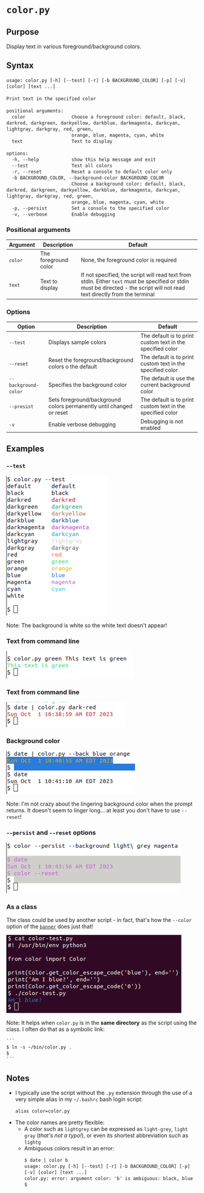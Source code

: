 # `color.py`

## Purpose
Display text in various foreground/background colors.

## Syntax
```
usage: color.py [-h] [--test] [-r] [-b BACKGROUND_COLOR] [-p] [-v] [color] [text ...]

Print text in the specified color

positional arguments:
  color                 Choose a foreground color: default, black, darkred, darkgreen, darkyellow, darkblue, darkmagenta, darkcyan, lightgray, darkgray, red, green,
                        orange, blue, magenta, cyan, white
  text                  Text to display

options:
  -h, --help            show this help message and exit
  --test                Test all colors
  -r, --reset           Reset a console to default color only
  -b BACKGROUND_COLOR, --background-color BACKGROUND_COLOR
                        Choose a background color: default, black, darkred, darkgreen, darkyellow, darkblue, darkmagenta, darkcyan, lightgray, darkgray, red, green,
                        orange, blue, magenta, cyan, white
  -p, --persist         Set a console to the specified color
  -v, --verbose         Enable debugging
```

### Positional arguments
| Argument | Description          | Default                                                                                                                                                                       |
|----------|----------------------|-------------------------------------------------------------------------------------------------------------------------------------------------------------------------------|
| `color`  | The foreground color | None, the foreground color is required                                                                                                                                        |
| `text`   | Text to display      | If not specified, the script will read text from stdin.  Either `text` must be specified or stdin must be directed - the script will not read text directly from the terminal |


### Options
| Option               | Description                                                          | Default                                                    |
|----------------------|----------------------------------------------------------------------|------------------------------------------------------------|
| `--test`             | Displays sample colors                                               | The default is to print custom text in the specified color |
| `--reset`            | Reset the foreground/background colors o the default                 | The default is to print custom text in the specified color |
| `--background-color` | Specifies the background color                                       | The default is use the current background color            |
| `--presist`          | Sets foreground/background colors permanently until changed or reset | The default is to print custom text in the specified color |
| `-v`                 | Enable verbose debugging                                             | Debugging is not enabled                                   |

## Examples

### `--test`

![color --test example](../color-test-example.png)

Note: The background is white so the white text doesn't appear!

### Text from command line

![color command line text example](color-commandline-text-example.png)

### Text from command line

![stdin text example](color-stdin-text-example.png)

### Background color

![background color example](color-background-color-example.png)

Note: I'm not crazy about the lingering background color when the prompt returns.  It doesn't seem to linger long... at least you don't have to use `--reset`!

### `--persist` and `--reset` options

![example with --persist and --reset options](color-persist-and-reset-examples.png)

### As a class

The class could be used by another script - in fact, that's how the `--color` option of the [`banner`](../banner.md) does just that!

![example as a class](color-class-example.png)

Note: It helps when `color.py` is in the **same directory** as the script using the class.  I often do that as a symbolic link:

    ```
    $ ln -s ~/bin/color.py .
    $
    ```

## Notes

- I typically use the script without the `.py` extension through the use of a very simple alias in my `~/.bashrc` bash login script:
  ```commandline
  alias color=color.py
  ```
- The color names are pretty flexible:
    - A color such as `lightgrey` can be expressed as `light-grey`, `light gray` (_that's not a typo!_), or even its shortest abbreviation such as `lightg`
    - Ambiguous colors result in an error:
      ```
      $ date | color b
      usage: color.py [-h] [--test] [-r] [-b BACKGROUND_COLOR] [-p] [-v] [color] [text ...]
      color.py: error: argument color: 'b' is ambiguous: black, blue
      $
      ``` 
